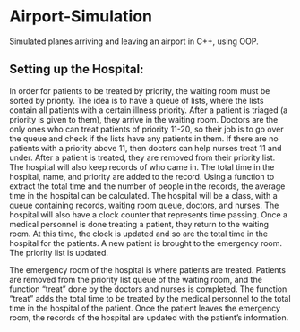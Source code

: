 # Airport-Simulation
Simulated planes arriving and leaving an airport in C++, using OOP.

## Setting up the Hospital:
In order for patients to be treated by priority, the waiting room must be sorted by priority. The idea is to have a queue of lists, where the lists contain all patients with a certain illness priority. After a patient is triaged (a priority is given to them), they arrive in the waiting room. Doctors are the only ones who can treat patients of priority 11-20, so their job is to go over the queue and check if the lists have any patients in them. If there are no patients with a priority above 11, then doctors can help nurses treat 11 and under. After a patient is treated, they are removed from their priority list. The hospital will also keep records of who came in. The total time in the hospital, name, and priority are added to the record. Using a function to extract the total time and the number of people in the records, the average time in the hospital can be calculated. The hospital will be a class, with a queue containing records, waiting room queue, doctors, and nurses. The hospital will also have a clock counter that represents time passing. Once a medical personnel is done treating a patient, they return to the waiting room. At this time, the clock is updated and so are the total time in the hospital for the patients. A new patient is brought to the emergency room. The priority list is updated.

The emergency room of the hospital is where patients are treated. Patients are removed from the priority list queue of the waiting room, and the function “treat” done by the doctors and nurses is completed. The function “treat” adds the total time to be treated by the medical personnel to the total time in the hospital of the patient. Once the patient leaves the emergency room, the records of the hospital are updated with the patient’s information.
